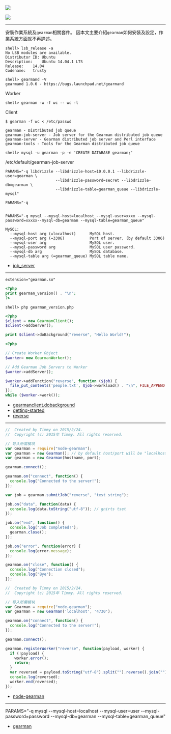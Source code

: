 <a name="getstarted"></a>

![](http://gearman.org/img/logo.png)

![](http://gearman.org/img/stack.png)


---

安裝作業系統及`gearman`相關套件。
因本文主要介紹`gearman`如何安裝及設定，作業系統方面就不再詳述。

``` 
shell> lsb_release -a
No LSB modules are available.
Distributor ID:	Ubuntu
Description:	Ubuntu 14.04.1 LTS
Release:	14.04
Codename:	trusty
```

``` 
shell> gearmand -V
gearmand 1.0.6 - https://bugs.launchpad.net/gearmand
```

Worker
```
shell> gearman -w -f wc -- wc -l
```

Client
```
$ gearman -f wc < /etc/passwd
```


```
gearman - Distributed job queue
gearman-job-server - Job server for the Gearman distributed job queue
gearman-server - Gearman distributed job server and Perl interface
gearman-tools - Tools for the Gearman distributed job queue
```

``` 
shell> mysql -u gearman -p -e 'CREATE DATABASE gearman;'
```

/etc/default/gearman-job-server

```
PARAMS="-q libdrizzle --libdrizzle-host=10.0.0.1 --libdrizzle-user=gearman \
                      --libdrizzle-password=secret --libdrizzle-db=gearman \
                      --libdrizzle-table=gearman_queue --libdrizzle-mysql"

```

```
PARAMS="-q 


PARAMS="-q mysql --mysql-host=localhost --mysql-user=xxxx --mysql-password=xxxxx--mysql-db=gearman --mysql-table=gearman_queue"
```

```
MySQL:
  --mysql-host arg (=localhost)      MySQL host.
  --mysql-port arg (=3306)           Port of server. (by default 3306)
  --mysql-user arg                   MySQL user.
  --mysql-password arg               MySQL user password.
  --mysql-db arg                     MySQL database.
  --mysql-table arg (=gearman_queue) MySQL table name.
```





- [job_server](http://gearman.org/manual/job_server/)

---

```
extension="gearman.so"
```

```php
<?php
print gearman_version() . "\n";
?>
```

``` 
shell> php gearman_version.php
```

```php
<?php
$client = new GearmanClient();
$client->addServer();

print $client->doBackground("reverse", "Hello World!");
```

```php
<?php

// Create Worker Object
$worker= new GearmanWorker();

// Add Gearman Job Servers to Worker
$worker->addServer(); 

$worker->addFunction("reverse", function ($job) {
  file_put_contents('people.txt', $job->workload() . "\n", FILE_APPEND | LOCK_EX);  
});
while ($worker->work());
```

- [gearmanclient.dobackground](http://php.net/manual/en/gearmanclient.dobackground.php)
- [getting-started](http://gearman.org/getting-started/)
- [reverse](http://gearman.org/examples/reverse/)

---

```js
//  Created by Timmy on 2015/2/24.
//  Copyright (c) 2015年 Timmy. All rights reserved.

// 导入所需模块
var Gearman = require("node-gearman");
var gearman = new Gearman(); // by default host/port will be "localhost" & 4730 
var gearman = new Gearman(hostname, port);

gearman.connect();

gearman.on("connect", function() {
  console.log("Connected to the server!");
});

var job = gearman.submitJob("reverse", "test string");

job.on("data", function(data) {
  console.log(data.toString("utf-8")); // gnirts tset
});

job.on("end", function() {
  console.log("Job completed!");
  gearman.close();
});

job.on("error", function(error) {
  console.log(error.message);
});

gearman.on("close", function() {
  console.log("Connection closed");
  console.log("Bye");
});
```

```js
//  Created by Timmy on 2015/2/24.
//  Copyright (c) 2015年 Timmy. All rights reserved.

// 导入所需模块
var Gearman = require("node-gearman");
var gearman = new Gearman('localhost', '4730');

gearman.on("connect", function() {
  console.log("Connected to the server!");
});

gearman.connect();

gearman.registerWorker("reverse", function(payload, worker) {
  if (!payload) {
    worker.error();
    return;
  }
  var reversed = payload.toString("utf-8").split("").reverse().join("");
  console.log(reversed);
  worker.end(reversed);
});
```

- [node-gearman](https://www.npmjs.com/package/node-gearman)

---

PARAMS="-q mysql --mysql-host=localhost --mysql-user=user --mysql-password=password --mysql-db=gearman --mysql-table=gearman_queue"


- [gearman](http://gearman.org/)
